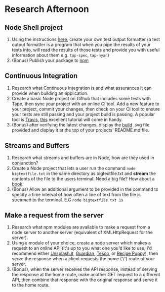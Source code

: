 # Research Afternoon

## Node Shell project

1. Using the instructions [here](https://github.com/foundersandcoders/Node-Shell-Workshop/blob/master/PROJECT.md), create your own test output formatter (a test output formatter is a program that when you pipe the results of your tests into, will read the results of those tests and provide you with useful information about them e.g. `tap-spec`, `tap-nyan`)
2. (Bonus) Publish your package to [npm](https://github.com/foundersandcoders/Node-Shell-Workshop/blob/master/PROJECT.md#publishing-to-npm)

## Continuous Integration

1. Research what Continuous Integration is and what assurances it can provide when building an application.
2. Create a basic Node project on Github that includes some tests with Tape, then sync your project with an online CI tool. Add a new feature to your project, commit your changes, then check on your CI tool to ensure your tests are still passing and your project build is passing. A popular tool is [Travis](https://travis-ci.org/), [this](https://github.com/dwyl/learn-travis) excellent tutorial will come in handy.
3. (Bonus) after verifying the latest changes, display the [build](https://camo.githubusercontent.com/3de407029531b1bcff394070e6d820d3f883a8c5/68747470733a2f2f7472617669732d63692e6f72672f6e6a736669656c642f6d79736974652e7376673f6272616e63683d6d6173746572) .svg file provided and display it at the top of your projects' README.md file.

## Streams and Buffers

1. Research what streams and buffers are in Node, how are they used in conjunction?
2. Create a Node project that lets a user run the command `node bigtextfile.txt` in the same directory as bigtextfile.txt and **stream** the contents of the file to the users terminal. Need a big file? How about a [book](https://www.gutenberg.org/).
3. (Bonus) Allow an additional argument to be provided in the command to specify a time interval of how often a line of text from the file is streamed to the terminal. E.G `node bigtextfile.txt 1s`

## Make a request from the server

1. Research what npm modules are available to make a request from a node server to another server (equivalent of XMLHttpRequest for the server).
2. Using a module of your choice, create a node server which makes a request to an online API (it's up to you what one you'd like to use, I'd recommend either [Unsplash.it](https://unsplash.it/), [Guardian](http://open-platform.theguardian.com/), [Tesco](https://devportal.tescolabs.com/), or [Recipe Puppy](http://www.recipepuppy.com/)), then serve the response when a client requests the home ('/') route of your server.
3. (Bonus), when the server receives the API response, instead of serving the response at the home route, make another GET request to a different API, then combine that response with the original response and serve it to the home route.
